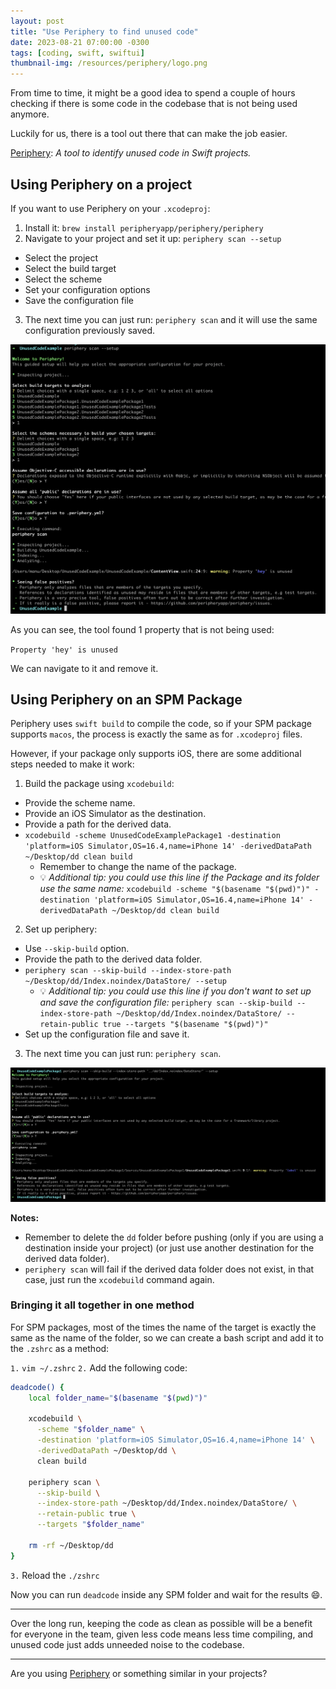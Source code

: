 ```yaml
---
layout: post
title: "Use Periphery to find unused code"
date: 2023-08-21 07:00:00 -0300
tags: [coding, swift, swiftui]
thumbnail-img: /resources/periphery/logo.png
---
```


From time to time, it might be a good idea to spend a couple of hours checking if there is some code in the codebase that is not being used anymore.

Luckily for us, there is a tool out there that can make the job easier.

[Periphery](https://github.com/peripheryapp/periphery): _A tool to identify unused code in Swift projects._

## Using Periphery on a project

If you want to use Periphery on your `.xcodeproj`:

1. Install it: `brew install peripheryapp/periphery/periphery`
2. Navigate to your project and set it up: `periphery scan --setup`
  * Select the project
  * Select the build target
  * Select the scheme
  * Set your configuration options
  * Save the configuration file
3. The next time you can just run: `periphery scan` and it will use the same configuration previously saved.

![setup](/resources/periphery/setup.png)

As you can see, the tool found 1 property that is not being used:

`Property 'hey' is unused`

We can navigate to it and remove it.

## Using Periphery on an SPM Package

Periphery uses `swift build` to compile the code, so if your SPM package supports `macos`, the process is exactly the same as for `.xcodeproj` files.

However, if your package only supports iOS, there are some additional steps needed to make it work:

1. Build the package using `xcodebuild`:
  * Provide the scheme name.
  * Provide an iOS Simulator as the destination.
  * Provide a path for the derived data.
  * `xcodebuild -scheme UnusedCodeExamplePackage1 -destination 'platform=iOS Simulator,OS=16.4,name=iPhone 14' -derivedDataPath ~/Desktop/dd clean build`
    * Remember to change the name of the package.
    * 💡 _Additional tip: you could use this line if the Package and its folder use the same name:_ `xcodebuild -scheme "$(basename "$(pwd)")" -destination 'platform=iOS Simulator,OS=16.4,name=iPhone 14' -derivedDataPath ~/Desktop/dd clean build`
2. Set up periphery:
  * Use `--skip-build` option.
  * Provide the path to the derived data folder.
  * `periphery scan --skip-build --index-store-path ~/Desktop/dd/Index.noindex/DataStore/ --setup`
    * 💡 _Additional tip: you could use this line if you don't want to set up and save the configuration file:_ `periphery scan --skip-build --index-store-path ~/Desktop/dd/Index.noindex/DataStore/ --retain-public true --targets "$(basename "$(pwd)")"`
  * Set up the configuration file and save it.
3. The next time you can just run: `periphery scan`.

![scan-spm](/resources/periphery/scan-spm.png)

**Notes:**
* Remember to delete the `dd` folder before pushing (only if you are using a destination inside your project) (or just use another destination for the derived data folder).
* `periphery scan` will fail if the derived data folder does not exist, in that case, just run the `xcodebuild` command again.

### Bringing it all together in one method

For SPM packages, most of the times the name of the target is exactly the same as the name of the folder, so we can create a bash script and add it to the `.zshrc` as a method:

`1.` `vim ~/.zshrc`
`2.` Add the following code:

```bash
deadcode() {
    local folder_name="$(basename "$(pwd)")"

    xcodebuild \
      -scheme "$folder_name" \
      -destination 'platform=iOS Simulator,OS=16.4,name=iPhone 14' \
      -derivedDataPath ~/Desktop/dd \
      clean build

    periphery scan \
      --skip-build \
      --index-store-path ~/Desktop/dd/Index.noindex/DataStore/ \
      --retain-public true \
      --targets "$folder_name"

    rm -rf ~/Desktop/dd
}
```

`3.` Reload the `./zshrc`

Now you can run `deadcode` inside any SPM folder and wait for the results 😄.

---

Over the long run, keeping the code as clean as possible will be a benefit for everyone in the team, given less code means less time compiling, and unused code just adds unneeded noise to the codebase.

---

Are you using [Periphery](https://github.com/peripheryapp/periphery) or something similar in your projects?

